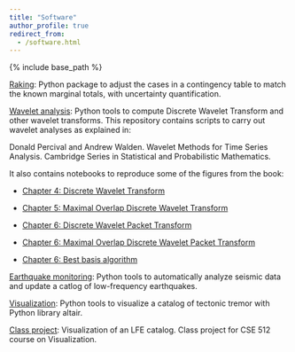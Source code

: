 ```yaml
---
title: "Software"
author_profile: true
redirect_from:
  - /software.html
---
```


{% include base_path %}

<!-- Leave two spaces at the end -->

[Raking](https://github.com/ihmeuw-msca/raking): Python package to adjust the cases in a contingency table to match the known marginal totals, with uncertainty quantification.  

[Wavelet analysis](https://github.com/ArianeDucellier/wmtsa): Python tools to compute Discrete Wavelet Transform and other wavelet transforms. This repository contains scripts to carry out wavelet analyses as explained in:  

Donald Percival and Andrew Walden. Wavelet Methods for Time Series Analysis. Cambridge Series in Statistical and Probabilistic Mathematics.  

It also contains notebooks to reproduce some of the figures from the book:

- [Chapter 4: Discrete Wavelet Transform](https://mybinder.org/v2/gh/ArianeDucellier/wmtsa/master?filepath=notebooks%2Fchapter4.ipynb)

- [Chapter 5: Maximal Overlap Discrete Wavelet Transform](https://mybinder.org/v2/gh/ArianeDucellier/wmtsa/master?filepath=notebooks%2Fchapter5.ipynb)

- [Chapter 6: Discrete Wavelet Packet Transform](https://mybinder.org/v2/gh/ArianeDucellier/wmtsa/master?filepath=notebooks%2Fchapter6a.ipynb)

- [Chapter 6: Maximal Overlap Discrete Wavelet Packet Transform](https://mybinder.org/v2/gh/ArianeDucellier/wmtsa/master?filepath=notebooks%2Fchapter6b.ipynb)

- [Chapter 6: Best basis algorithm](https://mybinder.org/v2/gh/ArianeDucellier/wmtsa/master?filepath=notebooks%2Fchapter6c.ipynb)

[Earthquake monitoring](https://github.com/seismocodes/lfelib): Python tools to automatically analyze seismic data and update a catlog of low-frequency earthquakes.  

[Visualization](https://github.com/ArianeDucellier/visualization): Python tools to visualize a catalog of tectonic tremor with Python library altair.  

<!---
[Class project](https://observablehq.com/@thomsch/a3-earthquakes): Visualization of Episodic Tremor and Slip events. Class project for CSE 512 course on Visualization with Rachel Atlas, Andrés Paz, and Thomas Schweizer.  
-->

[Class project](https://github.com/cse512-21s/FP-earthquake_catalog/blob/master/README.md): Visualization of an LFE catalog. Class project for CSE 512 course on Visualization.  
